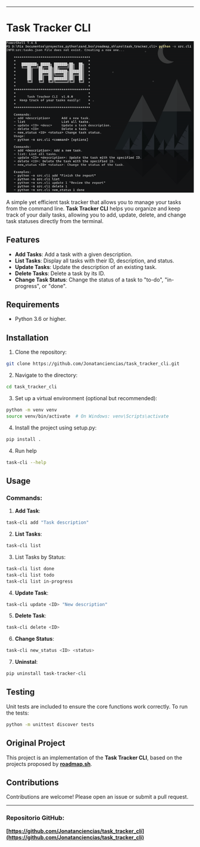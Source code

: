 
---

# Task Tracker CLI

![Help screenshoot](src/screenshot_help.png)

A simple yet efficient task tracker that allows you to manage your tasks from the command line. **Task Tracker CLI** helps you organize and keep track of your daily tasks, allowing you to add, update, delete, and change task statuses directly from the terminal.

## Features

- **Add Tasks**: Add a task with a given description.
- **List Tasks**: Display all tasks with their ID, description, and status.
- **Update Tasks**: Update the description of an existing task.
- **Delete Tasks**: Delete a task by its ID.
- **Change Task Status**: Change the status of a task to "to-do", "in-progress", or "done".

## Requirements

- Python 3.6 or higher.

## Installation

1. Clone the repository:

```bash
git clone https://github.com/Jonatanciencias/task_tracker_cli.git
```

2. Navigate to the directory:

```bash
cd task_tracker_cli
```

3. Set up a virtual environment (optional but recommended):

```bash
python -m venv venv
source venv/bin/activate  # On Windows: venv\Scripts\activate
```

4. Install the project using setup.py:
```bash
pip install .
```

4. Run help

```bash
task-cli --help
```

## Usage

### Commands:

1. **Add Task**:

```bash
task-cli add "Task description"

```

2. **List Tasks**:

```bash
task-cli list

```
3. List Tasks by Status:  

```bash
task-cli list done
task-cli list todo
task-cli list in-progress

```

4. **Update Task**:

```bash
task-cli update <ID> "New description"

```

5. **Delete Task**:

```bash
task-cli delete <ID>
```

6. **Change Status**:

```bash
task-cli new_status <ID> <status>
```

7. **Uninstal**:
```bash
pip uninstall task-tracker-cli
```

## Testing

Unit tests are included to ensure the core functions work correctly. To run the tests:

```bash
python -m unittest discover tests
```

## Original Project

This project is an implementation of the **Task Tracker CLI**, based on the projects proposed by **[roadmap.sh](https://roadmap.sh/projects/task-tracker)**.

## Contributions

Contributions are welcome! Please open an issue or submit a pull request.

---

### Repositorio GitHub:

**[https://github.com/Jonatanciencias/task_tracker_cli](https://github.com/Jonatanciencias/task_tracker_cli)**